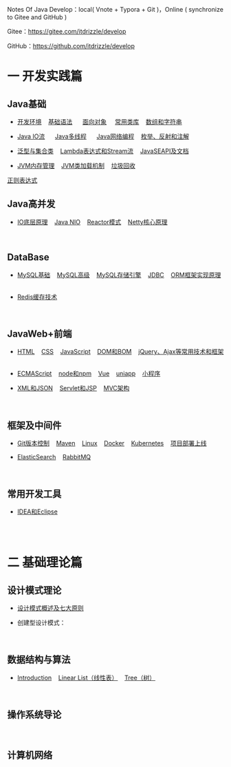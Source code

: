 Notes Of Java Develop：local( Vnote + Typora + Git )，Online ( synchronize to Gitee and GitHub )

Gitee：https://gitee.com/itdrizzle/develop

GitHub：https://github.com/itdrizzle/develop

# 一 开发实践篇

## Java基础

* [开发环境](JavaSE/detail/history.md) &nbsp;&nbsp; [基础语法](JavaSE/base.md)  &nbsp;&nbsp; &nbsp;  [面向对象](JavaSE/oop.md)&nbsp;&nbsp; &nbsp; [常用类库](JavaSE/classlib.md) &nbsp;&nbsp; [数组和字符串](JavaSE/array.md) &nbsp;&nbsp; 

* [Java IO流](JavaSE/javaIO.md) &nbsp;&nbsp; &nbsp;  [Java多线程](JavaSE/thread.md) &nbsp;&nbsp; &nbsp;  [Java网络编程](JavaSE/network.md) &nbsp;&nbsp;  [枚举、反射和注解](JavaSE/senior.md) &nbsp;&nbsp;  

* [泛型与集合类](JavaSE/collection.md) &nbsp;&nbsp;  [Lambda表达式和Stream流](JavaSE/lambda.md) &nbsp;&nbsp; [JavaSEAPI及文档](https://www.oracle.com/cn/java/technologies/java-se-api-doc.html)&nbsp;&nbsp; 

* [JVM内存管理](Jvm/Jvm内存管理.md)  &nbsp;&nbsp;  [JVM类加载机制](Jvm/Jvm类加载.md)  &nbsp;&nbsp;   [垃圾回收](Jvm/gc.md)  &nbsp;&nbsp;  

 [正则表达式](JavaSE/regex.md) &nbsp;&nbsp;

## Java高并发
* [IO底层原理]()  &nbsp;&nbsp;  [Java NIO]()  &nbsp;&nbsp; [Reactor模式]()  &nbsp;&nbsp;  [Netty核心原理]()  &nbsp;&nbsp; 



<br/>

## DataBase

*  [MySQL基础](Database/mysql-1.md) &nbsp;&nbsp;   [MySQL高级](Database/mysql-2.md) &nbsp;&nbsp; [MySQL存储引擎](Database/innodb.md) &nbsp;&nbsp;   [JDBC](Database/jdbc.md) &nbsp;&nbsp;   [ORM框架实现原理](Database/orm.md) &nbsp;&nbsp;   

* [Redis缓存技术](Database/Redis.md) 



<br/>

## JavaWeb+前端

* [HTML](Web/HTML.md) &nbsp;&nbsp;   [CSS](Web/CSS.md) &nbsp;&nbsp;  [JavaScript](Web/JavaScript.md) &nbsp;&nbsp;   [DOM和BOM](Web/WebAPI.md) &nbsp;&nbsp;   [jQuery、Ajax等常用技术和框架](Web/frame.md) &nbsp;&nbsp;   

* [ECMAScript](Web/ES6.md) &nbsp;&nbsp;   [node和npm](Web/nodejs.md) &nbsp;&nbsp;     [Vue](Web/Vue.md) &nbsp;&nbsp;   [uniapp](Web/uniapp.md) &nbsp;&nbsp;   [小程序](Web/小程序.md) &nbsp;&nbsp;   

* [XML和JSON](Web/XML.md) &nbsp;&nbsp;   [Servlet和JSP](Web/JavaWeb.md) &nbsp;&nbsp;  [MVC架构](Web/mvc.md) &nbsp;&nbsp;  

<br/>

## 框架及中间件

* [Git版本控制](Environment/Git.md) &nbsp;&nbsp;  [Maven](Environment/maven.md) &nbsp;&nbsp; [Linux](Environment/Linux.md) &nbsp;&nbsp;  [Docker](Environment/Docker.md) &nbsp;&nbsp; [Kubernetes](Environment/kubernetes.md) &nbsp;&nbsp; [项目部署上线](Environment/deployment.md) &nbsp;&nbsp;

* [ElasticSearch](Environment/ElasticSearch.md) &nbsp;&nbsp; [RabbitMQ](Environment/RabbitMQ.md) &nbsp;&nbsp; 












<br/>


## 常用开发工具

* [IDEA和Eclipse](Tools/idea.md)    &nbsp;&nbsp;  


<br/> <br/>

# 二 基础理论篇



## 设计模式理论

* [设计模式概述及七大原则](DesignPatterns/theory.md) 


* 创建型设计模式：
    


<br/>


## 数据结构与算法

* [Introduction](DataStructure/introduction.md) &nbsp;&nbsp; [Linear List（线性表）](DataStructure/LinearList.md)  &nbsp;&nbsp; [Tree（树）](DataStructure/tree.md) 

 




<br/>


## 操作系统导论



<br/>


## 计算机网络